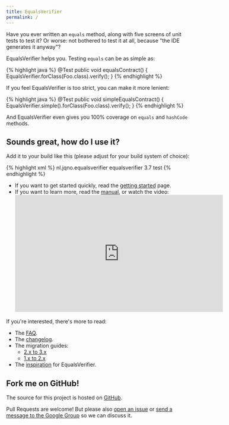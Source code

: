 ```yaml
---
title: EqualsVerifier
permalink: /
---
```

Have you ever written an `equals` method, along with five screens of unit tests to test it? Or worse: not bothered to test it at all, because "the IDE generates it anyway"?

EqualsVerifier helps you. Testing `equals` can be as simple as:

{% highlight java %}
@Test
public void equalsContract() {
    EqualsVerifier.forClass(Foo.class).verify();
}
{% endhighlight %}

If you feel EqualsVerifier is too strict, you can make it more lenient:

{% highlight java %}
@Test
public void simpleEqualsContract() {
    EqualsVerifier.simple().forClass(Foo.class).verify();
}
{% endhighlight %}

And EqualsVerifier even gives you 100% coverage on `equals` and `hashCode` methods.


Sounds great, how do I use it?
---
Add it to your build like this (please adjust for your build system of choice):

{% highlight xml %}
<dependency>
    <groupId>nl.jqno.equalsverifier</groupId>
    <artifactId>equalsverifier</artifactId>
    <version>3.7</version>
    <scope>test</scope>
</dependency>
{% endhighlight %}

* If you want to get started quickly, read the [getting started](/equalsverifier/manual/getting-started) page.
* If you want to learn more, read the [manual](/equalsverifier/manual), or watch the video:
  <iframe width="560" height="315" src="https://www.youtube-nocookie.com/embed/pNJ_O10XaoM?rel=0" frameborder="0" allowfullscreen></iframe>

If you're interested, there's more to read:

* The [FAQ](/equalsverifier/faq).
* The [changelog](https://github.com/jqno/equalsverifier/blob/main/CHANGELOG.md).
* The migration guides:
    * [2.x to 3.x](/equalsverifier/migration2to3)
    * [1.x to 2.x](/equalsverifier/migration1to2)
* The [inspiration](/equalsverifier/inspiration) for EqualsVerifier.


Fork me on GitHub!
---
The source for this project is hosted on [GitHub](https://github.com/jqno/equalsverifier).

Pull Requests are welcome! But please also [open an issue](https://github.com/jqno/equalsverifier/issues) or [send a message to the Google Group](https://groups.google.com/forum/?fromgroups#!forum/equalsverifier) so we can discuss it.

